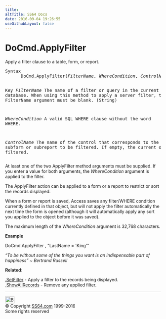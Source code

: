 ```yaml
---
title:
altTitle: SS64 Docs
date: 2016-09-04 19:26:55
useGithubLayout: false
---
```

<!-- #BeginLibraryItem "/Library/head_access.lbi" --><!-- #EndLibraryItem --><h1>DoCmd.ApplyFilter</h1>
<p>  Apply a filter clause to a table, form, or report.</p>
<pre>Syntax
      DoCmd.ApplyFilter(<i>FilterName</i>, <i>WhereCondition</i>, <i>ControlName</i>)

Key
   <i>FilterName</i>      The name of a filter or query in the current database.
                   When using this method to apply a server filter, the
                   FilterName argument must be blank. (String)

   <i>WhereCondition</i>  A valid SQL WHERE clause without the word WHERE.

   <i>ControlName</i>     The name of the control that corresponds to the
                   subform or subreport to be filtered.
                   If empty, the current object is filtered.</pre>
<p>At least one of the two ApplyFilter method arguments must be supplied. If you enter a value for both arguments, the <span class="code"><i>WhereCondition</i></span> argument is applied to the filter.</p>
<p>The ApplyFilter action can be applied to a form or a report to restrict or sort the records displayed.</p>
<p>When a form or report is saved, Access saves any filter/WHERE condition currently defined in that object, but will not apply the filter automatically the next time the form is opened (although it will automatically apply any sort you applied to the object before it was saved). </p>
<p>The maximum length of the <span class="code"><i>WhereCondition</i></span> argument is 32,768 characters.</p>
<p><b>Example</b></p>
<p class="code">DoCmd.ApplyFilter , "LastName = 'King'"</p>
<p class="quote"><i>“To be without some of the things you want is an indispensable part of happiness” ~ Bertrand Russell</i></p>
<p><b>Related:</b></p>
<p><a href="setfilter.html">.SetFilter</a> - Apply a filter to the records being displayed.<br>
<a href="showallrecords.html">.ShowAllRecords</a> - Remove any applied filter.</p><!-- #BeginLibraryItem "/Library/foot_access.lbi" --><p>
<!-- access -->

<hr>
<div id="bl" class="footer"><a href="applyfilter.html#"><img src="../images/top.png" width="30" height="22" alt="Back to the Top"></a></div>
<div id="br" class="footer, tagline">© Copyright <a href="http://ss64.com/">SS64.com</a> 1999-2016<br>
Some rights reserved</div><!-- #EndLibraryItem -->

